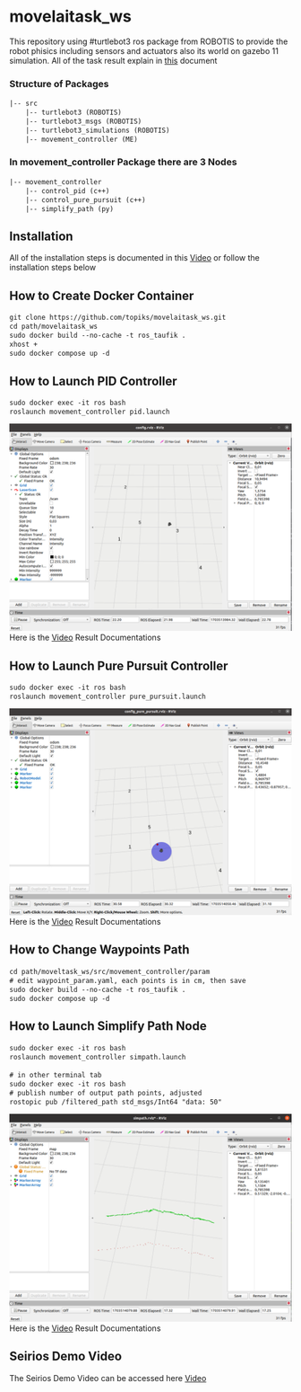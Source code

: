 # movelaitask_ws

This repository using #turtlebot3 ros package from ROBOTIS to provide the robot phisics including sensors and actuators also its world on gazebo 11 simulation. All of the task result explain in [this](https://docs.readme.com/rdmd/docs/embeds) document

### Structure of Packages
```
|-- src
    |-- turtlebot3 (ROBOTIS)
    |-- turtlebot3_msgs (ROBOTIS)
    |-- turtlebot3_simulations (ROBOTIS)
    |-- movement_controller (ME)
```

### In movement_controller Package there are 3 Nodes
```
|-- movement_controller
    |-- control_pid (c++)
    |-- control_pure_pursuit (c++)
    |-- simplify_path (py)
```

## Installation
All of the installation steps is documented in this [Video](https://drive.google.com/file/d/1DZTHz19P_wwNGgBiONNE56TjIumUCMtw/view?usp=sharing) or follow the installation steps below
## How to Create Docker Container
```
git clone https://github.com/topiks/movelaitask_ws.git
cd path/movelaitask_ws
sudo docker build --no-cache -t ros_taufik .
xhost +
sudo docker compose up -d
```

## How to Launch PID Controller
```
sudo docker exec -it ros bash
roslaunch movement_controller pid.launch
```
![img](https://github.com/topiks/movelaitask_ws/blob/main/img/pid.png "pid controller") \
Here is the [Video](https://drive.google.com/file/d/1PvAO-_YjhpiayiwcvIm8lM3yrm1fiWzl/view?usp=sharing) Result Documentations

## How to Launch Pure Pursuit Controller
```
sudo docker exec -it ros bash
roslaunch movement_controller pure_pursuit.launch
```
![img](https://github.com/topiks/movelaitask_ws/blob/main/img/pure_pursuit.png "pure pursuit controller") \
Here is the [Video](https://drive.google.com/file/d/11jex7njR655JeiUE1KLEwod_3mLI6823/view?usp=sharing) Result Documentations
## How to Change Waypoints Path
```
cd path/moveltask_ws/src/movement_controller/param
# edit waypoint_param.yaml, each points is in cm, then save
sudo docker build --no-cache -t ros_taufik .
sudo docker compose up -d
```
## How to Launch Simplify Path Node
```
sudo docker exec -it ros bash
roslaunch movement_controller simpath.launch

# in other terminal tab
sudo docker exec -it ros bash
# publish number of output path points, adjusted
rostopic pub /filtered_path std_msgs/Int64 "data: 50"
```
![img](https://github.com/topiks/movelaitask_ws/blob/main/img/simplify_path.png "simplify path") \
Here is the [Video](https://drive.google.com/file/d/16KxoG0dSvYe09SOHVrp3sLFT5nw5whLe/view?usp=sharing) Result Documentations
## Seirios Demo Video
The Seirios Demo Video can be accessed here [Video](https://drive.google.com/file/d/1sFHoIaDMiL08yOQbOp_7Ec_2LuyTFyC3/view?usp=sharing) 